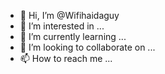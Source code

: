 - 👋 Hi, I’m @Wifihaidaguy
- 👀 I’m interested in ...
- 🌱 I’m currently learning ...
- 💞️ I’m looking to collaborate on ...
- 📫 How to reach me ...

<!---
Wifihaidaguy/Wifihaidaguy is a ✨ special ✨ repository because its `README.md` (this file) appears on your GitHub profile.
You can click the Preview link to take a look at your changes.
---
